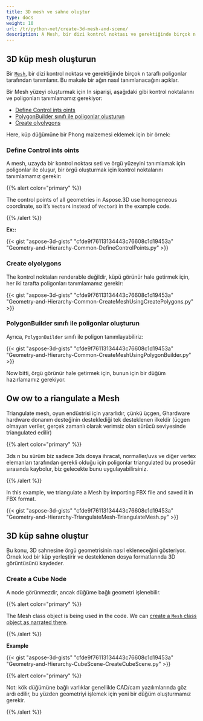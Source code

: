 ```yaml
---
title: 3D mesh ve sahne oluştur
type: docs
weight: 10
url: /tr/python-net/create-3d-mesh-and-scene/
description: A Mesh, bir dizi kontrol noktası ve gerektiğinde birçok n taraflı poligonlar tarafından tanımlanır. Tonun makalesi nasıl tanımlanacağını açıklıyor.
---
```

##  **3D küp mesh oluşturun**
Bir [`Mesh`](https://reference.aspose.com/3d/net/aspose.threed.entities/mesh), bir dizi kontrol noktası ve gerektiğinde birçok n taraflı poligonlar tarafından tanımlanır. Bu makale bir ağın nasıl tanımlanacağını açıklar.

Bir Mesh yüzeyi oluşturmak için In siparişi, aşağıdaki gibi kontrol noktalarını ve poligonları tanımlamamız gerekiyor:

- [Define Control ints oints](/3d/tr/python-net/create-3d-mesh-and-scene/)
- [PolygonBuilder sınıfı ile poligonlar oluşturun](/3d/tr/python-net/create-3d-mesh-and-scene/)
- [Create olyolygons](/3d/tr/python-net/create-3d-mesh-and-scene/)

Here, küp düğümüne bir Phong malzemesi eklemek için bir örnek:
###  **Define Control ints oints**
A mesh, uzayda bir kontrol noktası seti ve örgü yüzeyini tanımlamak için poligonlar ile oluşur, bir örgü oluşturmak için kontrol noktalarını tanımlamamız gerekir:

{{% alert color="primary" %}}

The control points of all geometries in Aspose.3D use homogeneous coordinate, so it’s `Vector4` instead of `Vector3` in the example code.

{{% /alert %}}

**Ex::**

{{< gist "aspose-3d-gists" "cfde9f76113134443c76608c1d19453a" "Geometry-and-Hierarchy-Common-DefineControlPoints.py" >}}


###  **Create olyolygons**
The kontrol noktaları renderable değildir, küpü görünür hale getirmek için, her iki tarafta poligonları tanımlamamız gerekir:

{{< gist "aspose-3d-gists" "cfde9f76113134443c76608c1d19453a" "Geometry-and-Hierarchy-Common-CreateMeshUsingCreatePolygons.py" >}}


###  **PolygonBuilder sınıfı ile poligonlar oluşturun**
Ayrıca, `PolygonBuilder` sınıfı ile poligon tanımlayabiliriz:

{{< gist "aspose-3d-gists" "cfde9f76113134443c76608c1d19453a" "Geometry-and-Hierarchy-Common-CreateMeshUsingPolygonBuilder.py" >}}

Now bitti, örgü görünür hale getirmek için, bunun için bir düğüm hazırlamamız gerekiyor.
##  **Ow ow to a riangulate a Mesh**
Triangulate mesh, oyun endüstrisi için yararlıdır, çünkü üçgen, Ghardware hardware donanım desteğinin desteklediği tek desteklenen ilkeldir (üçgen olmayan veriler, gerçek zamanlı olarak verimsiz olan sürücü seviyesinde triangulated edilir)

{{% alert color="primary" %}}

3ds n bu sürüm biz sadece 3ds dosya ihracat, normaller/uvs ve diğer vertex elemanları tarafından gerekli olduğu için poligonlar triangulated bu prosedür sırasında kaybolur, biz gelecekte bunu uygulayabilirsiniz.

{{% /alert %}}

In this example, we triangulate a Mesh by importing FBX file and saved it in FBX format.

{{< gist "aspose-3d-gists" "cfde9f76113134443c76608c1d19453a" "Geometry-and-Hierarchy-TriangulateMesh-TriangulateMesh.py" >}}
##  **3D küp sahne oluştur**
Bu konu, 3D sahnesine örgü geometrisinin nasıl ekleneceğini gösteriyor. Örnek kod bir küp yerleştirir ve desteklenen dosya formatlarında 3D görüntüsünü kaydeder.
###  **Create a Cube Node**
A node görünmezdir, ancak düğüme bağlı geometri işlenebilir.

{{% alert color="primary" %}}

The Mesh class object is being used in the code. We can [create a `Mesh` class object as narrated there](https://docs.aspose.com/3d/python-net/create-3d-mesh-and-scene/#create-a-3d-cube-mesh).

{{% /alert %}}

**Example**

{{< gist "aspose-3d-gists" "cfde9f76113134443c76608c1d19453a" "Geometry-and-Hierarchy-CubeScene-CreateCubeScene.py" >}}

{{% alert color="primary" %}}

Not: kök düğümüne bağlı varlıklar genellikle CAD/cam yazılımlarında göz ardı edilir, bu yüzden geometriyi işlemek için yeni bir düğüm oluşturmamız gerekir.

{{% /alert %}}
